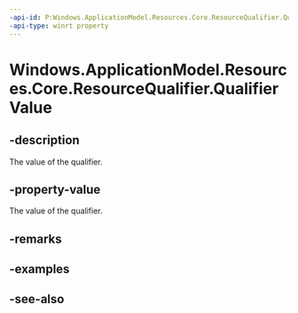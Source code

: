 ```yaml
---
-api-id: P:Windows.ApplicationModel.Resources.Core.ResourceQualifier.QualifierValue
-api-type: winrt property
---
```


<!-- Property syntax
public string QualifierValue { get; }
-->

# Windows.ApplicationModel.Resources.Core.ResourceQualifier.QualifierValue

## -description
The value of the qualifier.

## -property-value
The value of the qualifier.

## -remarks

## -examples

## -see-also
